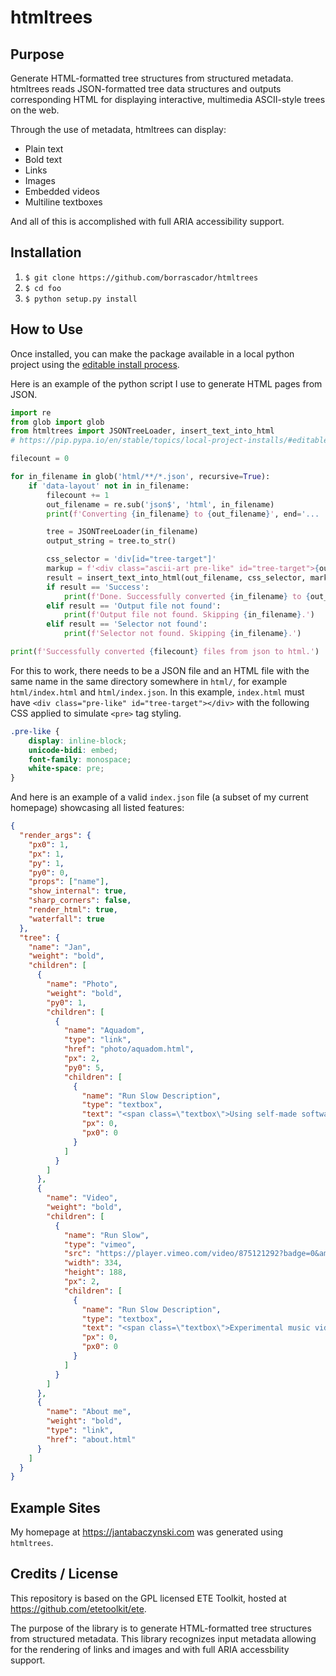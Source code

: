 # htmltrees

## Purpose

Generate HTML-formatted tree structures from structured metadata. htmltrees reads JSON-formatted tree data structures and outputs corresponding HTML for displaying interactive, multimedia ASCII-style trees on the web.

Through the use of metadata, htmltrees can display:

  * Plain text
  * Bold text
  * Links
  * Images
  * Embedded videos
  * Multiline textboxes

And all of this is accomplished with full ARIA accessibility support.

## Installation

  1. `$ git clone https://github.com/borrascador/htmltrees`
  2. `$ cd foo`
  3. `$ python setup.py install`

## How to Use

Once installed, you can make the package available in a local python project using the [editable install process](https://pip.pypa.io/en/stable/topics/local-project-installs/#editable-installs).

Here is an example of the python script I use to generate HTML pages from JSON.

```python
import re
from glob import glob
from htmltrees import JSONTreeLoader, insert_text_into_html
# https://pip.pypa.io/en/stable/topics/local-project-installs/#editable-installs

filecount = 0

for in_filename in glob('html/**/*.json', recursive=True):
    if 'data-layout' not in in_filename:
        filecount += 1
        out_filename = re.sub('json$', 'html', in_filename)
        print(f'Converting {in_filename} to {out_filename}', end='... ')

        tree = JSONTreeLoader(in_filename)
        output_string = tree.to_str()

        css_selector = 'div[id="tree-target"]'
        markup = f'<div class="ascii-art pre-like" id="tree-target">{output_string}</div>'
        result = insert_text_into_html(out_filename, css_selector, markup)
        if result == 'Success':
            print(f'Done. Successfully converted {in_filename} to {out_filename}.')
        elif result == 'Output file not found':
            print(f'Output file not found. Skipping {in_filename}.')
        elif result == 'Selector not found':
            print(f'Selector not found. Skipping {in_filename}.')

print(f'Successfully converted {filecount} files from json to html.')
```

For this to work, there needs to be a JSON file and an HTML file with the same name in the same directory somewhere in `html/`, for example `html/index.html` and `html/index.json`. In this example, `index.html` must have `<div class="pre-like" id="tree-target"></div>` with the following CSS applied to simulate `<pre>` tag styling.

```css
.pre-like {
    display: inline-block;
    unicode-bidi: embed;
    font-family: monospace;
    white-space: pre;
}
```

And here is an example of a valid `index.json` file (a subset of my current homepage) showcasing all listed features:

```json
{
  "render_args": {
    "px0": 1,
    "px": 1,
    "py": 1,
    "py0": 0,
    "props": ["name"],
    "show_internal": true,
    "sharp_corners": false,
    "render_html": true,
    "waterfall": true
  },
  "tree": {
    "name": "Jan",
    "weight": "bold",
    "children": [
      {
        "name": "Photo",
        "weight": "bold",
        "py0": 1,
        "children": [
          {
            "name": "Aquadom",
            "type": "link",
            "href": "photo/aquadom.html",
            "px": 2,
            "py0": 5,
            "children": [
              {
                "name": "Run Slow Description",
                "type": "textbox",
                "text": "<span class=\"textbox\">Using self-made software I turn videos into \nimages, crystallizing moments frozen in time.\n \nI freeze fish, malls, deserts, marathons.</span>",
                "px": 0,
                "px0": 0
              }
            ]
          }
        ]
      },
      {
        "name": "Video",
        "weight": "bold",
        "children": [
          {
            "name": "Run Slow",
            "type": "vimeo",
            "src": "https://player.vimeo.com/video/875121292?badge=0&amp;autopause=0&amp;player_id=0&amp;app_id=58479",
            "width": 334,
            "height": 188,
            "px": 2,
            "children": [
              {
                "name": "Run Slow Description",
                "type": "textbox",
                "text": "<span class=\"textbox\">Experimental music video filmed at the \n2023 Berlin Marathon and set to music by \nCanadian dream-pop trio, \"Men I Trust\".</span><span aria-hidden=\"true\">\n\n\n\n</span>",
                "px": 0,
                "px0": 0
              }
            ]
          }
        ]
      },
      {
        "name": "About me",
        "weight": "bold",
        "type": "link",
        "href": "about.html"
      }
    ]
  }
}
```

## Example Sites

My homepage at https://jantabaczynski.com was generated using `htmltrees`.

## Credits / License

This repository is based on the GPL licensed ETE Toolkit, hosted at https://github.com/etetoolkit/ete.

The purpose of the library is to generate HTML-formatted tree structures from structured metadata. This library recognizes input metadata allowing for the rendering of links and images and with full ARIA accessbility support.